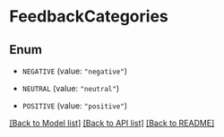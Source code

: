 # FeedbackCategories

## Enum


* `NEGATIVE` (value: `"negative"`)

* `NEUTRAL` (value: `"neutral"`)

* `POSITIVE` (value: `"positive"`)


[[Back to Model list]](../README.md#documentation-for-models) [[Back to API list]](../README.md#documentation-for-api-endpoints) [[Back to README]](../README.md)


